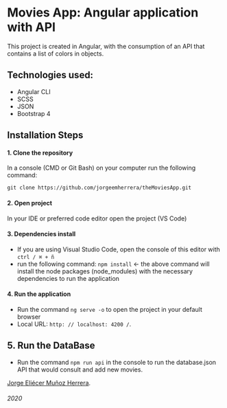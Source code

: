 # Movies App: Angular application with API

This project is created in Angular, with the consumption of an API that contains a list of colors in objects.

## Technologies used:

* Angular CLI
* SCSS
* JSON
* Bootstrap 4

## Installation Steps

#### 1. Clone the repository

In a console (CMD or Git Bash) on your computer run the following command:

`git clone https://github.com/jorgeemherrera/theMoviesApp.git`

#### 2. Open project

In your IDE or preferred code editor open the project (VS Code)

#### 3. Dependencies install

* If you are using Visual Studio Code, open the console of this editor with `ctrl / ⌘ + ñ`
* run the following command: `npm install` <- the above command will install the node packages (node_modules) with the necessary dependencies to run the application

#### 4. Run the application

* Run the command `ng serve -o` to open the project in your default browser
* Local URL: `http: // localhost: 4200 /`.

## 5. Run the DataBase

* Run the command `npm run api` in the console to run the database.json API that would consult and add new movies.

[Jorge Eliécer Muñoz Herrera](https://www.linkedin.com/in/jorgeemherrera/?locale=en_US/).
###### 2020